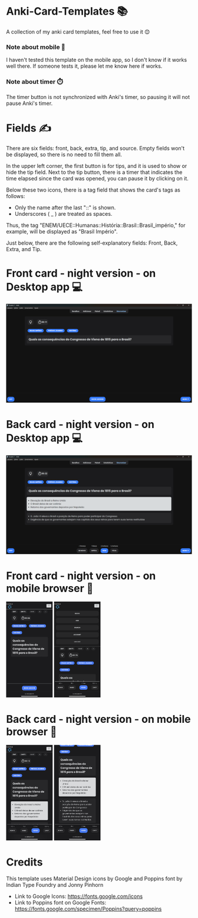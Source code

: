 # Anki-Card-Templates 📚
A collection of my anki card templates, feel free to use it 😊

### Note about mobile 📱
 I haven't tested this template on the mobile app, so I don't know if it works well there.
 If someone tests it, please let me know here if works.
 
### Note about timer ⏱️
The timer button is not synchronized with Anki's timer, so pausing it will not pause Anki's timer.

# Fields ✍️
There are six fields: front, back, extra, tip, and source.
Empty fields won't be displayed, so there is no need to fill them all.

In the upper left corner, the first button is for tips, and it is used to show or hide the tip field. Next to the tip button, there is a timer that indicates the time elapsed since the card was opened, you can pause it by clicking on it.

Below these two icons, there is a tag field that shows the card's tags as follows:
- Only the name after the last "::" is shown.
- Underscores ( _ ) are treated as spaces.

Thus, the tag "ENEM/UECE::Humanas::História::Brasil::Brasil_império," for example, will be displayed as "Brasil Império".

Just below, there are the following self-explanatory fields: Front, Back, Extra, and Tip.

# Front card - night version - on Desktop app 💻
<img src="images/IMG_1912.png">

# Back card - night version - on Desktop app 💻
<img src="images/IMG_1913.png">

# Front card - night version - on mobile browser 📱
<img src="images/IMG_1908.jpg" width=25% height=25%>
<img src="images/IMG_1911.png" width=25% height=25%>

# Back card - night version - on mobile browser 📱
<img src="images/IMG_1909.jpg" width=25% height=25%>
<img src="images/IMG_1910.jpg" width=25% height=25%>

# Credits 
This template uses Material Design icons by Google and Poppins font by Indian Type Foundry and Jonny Pinhorn

- Link to Google Icons:
https://fonts.google.com/icons
- Link to Poppins font on Google Fonts:
https://fonts.google.com/specimen/Poppins?query=poppins
